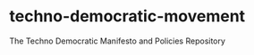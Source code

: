 techno-democratic-movement
==========================

The Techno Democratic Manifesto and Policies Repository
